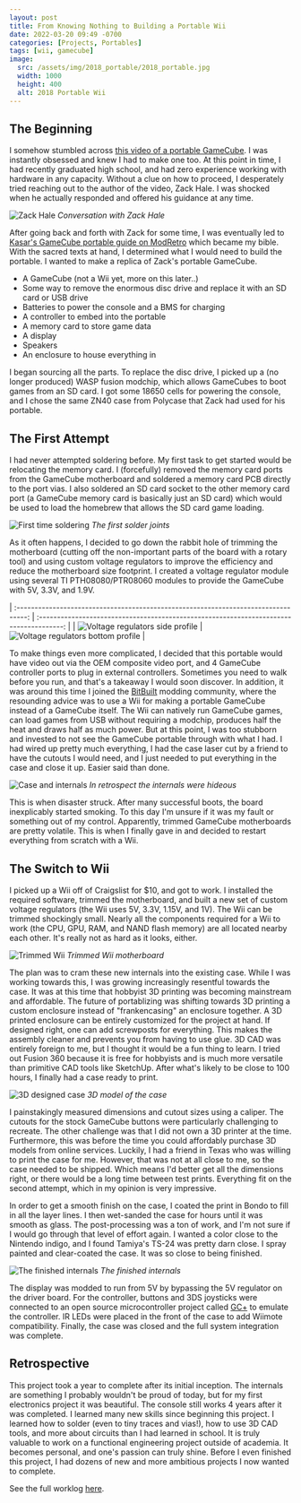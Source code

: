 ```yaml
---
layout: post
title: From Knowing Nothing to Building a Portable Wii
date: 2022-03-20 09:49 -0700
categories: [Projects, Portables]
tags: [wii, gamecube]
image:
  src: /assets/img/2018_portable/2018_portable.jpg
  width: 1000
  height: 400
  alt: 2018 Portable Wii
---
```


## The Beginning

I somehow stumbled across [this video of a portable GameCube](https://www.youtube.com/watch?v=wY7dWwoeXrU). I was instantly obsessed and knew I had to make one too. At this point in time, I had recently graduated high school, and had zero experience working with hardware in any capacity. Without a clue on how to proceed, I desperately tried reaching out to the author of the video, Zack Hale. I was shocked when he actually responded and offered his guidance at any time.

![Zack Hale](/assets/img/2018_portable/zack.png)
_Conversation with Zack Hale_

After going back and forth with Zack for some time, I was eventually led to [Kasar's GameCube portable guide on ModRetro](https://web.archive.org/web/20161007004157/http://forums.modretro.com/index.php?threads/kasars-gcp-guide.1654/) which became my bible. With the sacred texts at hand, I determined what I would need to build the portable. I wanted to make a replica of Zack's portable GameCube.

- A GameCube (not a Wii yet, more on this later..)
- Some way to remove the enormous disc drive and replace it with an SD card or USB drive
- Batteries to power the console and a BMS for charging
- A controller to embed into the portable
- A memory card to store game data
- A display
- Speakers
- An enclosure to house everything in

I began sourcing all the parts. To replace the disc drive, I picked up a (no longer produced) WASP fusion modchip, which allows GameCubes to boot games from an SD card. I got some 18650 cells for powering the console, and I chose the same ZN40 case from Polycase that Zack had used for his portable.

## The First Attempt
I had never attempted soldering before. My first task to get started would be relocating the memory card. I (forcefully) removed the memory card ports from the GameCube motherboard and soldered a memory card PCB directly to the port vias. I also soldered an SD card socket to the other memory card port (a GameCube memory card is basically just an SD card) which would be used to load the homebrew that allows the SD card game loading.

![First time soldering](/assets/img/2018_portable/gamecube_first_attempt.jpg)
_The first solder joints_

As it often happens, I decided to go down the rabbit hole of trimming the motherboard (cutting off the non-important parts of the board with a rotary tool) and using custom voltage regulators to improve the efficiency and reduce the motherboard size footprint. I created a voltage regulator module using several TI PTH08080/PTR08060 modules to provide the GameCube with 5V, 3.3V, and 1.9V.

| :---------------------------------------------------------------------------------: | :-------------------------------------------------------------------------------------: |
| ![Voltage regulators side profile](/assets/img/2018_portable/voltage_regs_side.jpg) | ![Voltage regulators bottom profile](/assets/img/2018_portable/voltage_regs_bottom.jpg) |

To make things even more complicated, I decided that this portable would have video out via the OEM composite video port, and 4 GameCube controller ports to plug in external controllers. Sometimes you need to walk before you run, and that's a takeaway I would soon discover. In addition, it was around this time I joined the [BitBuilt](https://bitbuilt.net/) modding community, where the resounding advice was to use a Wii for making a portable GameCube instead of a GameCube itself. The Wii can natively run GameCube games, can load games from USB without requiring a modchip, produces half the heat and draws half as much power. But at this point, I was too stubborn and invested to not see the GameCube portable through with what I had. I had wired up pretty much everything, I had the case laser cut by a friend to have the cutouts I would need, and I just needed to put everything in the case and close it up. Easier said than done.

![Case and internals](/assets/img/2018_portable/gamecube_finished.jpg)
_In retrospect the internals were hideous_

This is when disaster struck. After many successful boots, the board inexplicably started smoking. To this day I'm unsure if it was my fault or something out of my control. Apparently, trimmed GameCube motherboards are pretty volatile. This is when I finally gave in and decided to restart everything from scratch with a Wii.

## The Switch to Wii

I picked up a Wii off of Craigslist for $10, and got to work. I installed the required software, trimmed the motherboard, and built a new set of custom voltage regulators (the Wii uses 5V, 3.3V, 1.15V, and 1V). The Wii can be trimmed shockingly small. Nearly all the components required for a Wii to work (the CPU, GPU, RAM, and NAND flash memory) are all located nearby each other. It's really not as hard as it looks, either.

![Trimmed Wii](/assets/img/2018_portable/wii_trimmed.jpg)
_Trimmed Wii motherboard_


The plan was to cram these new internals into the existing case. While I was working towards this, I was growing increasingly resentful towards the case. It was at this time that hobbyist 3D printing was becoming mainstream and affordable. The future of portablizing was shifting towards 3D printing a custom enclosure instead of "frankencasing" an enclosure together. A 3D printed enclosure can be entirely customized for the project at hand. If designed right, one can add screwposts for everything. This makes the assembly cleaner and prevents you from having to use glue. 3D CAD was entirely foreign to me, but I thought it would be a fun thing to learn. I tried out Fusion 360 because it is free for hobbyists and is much more versatile than primitive CAD tools like SketchUp. After what's likely to be close to 100 hours, I finally had a case ready to print.

![3D designed case](/assets/img/2018_portable/case_model.png)
_3D model of the case_

I painstakingly measured dimensions and cutout sizes using a caliper. The cutouts for the stock GameCube buttons were particularly challenging to recreate. The other challenge was that I did not own a 3D printer at the time. Furthermore, this was before the time you could affordably purchase 3D models from online services. Luckily, I had a friend in Texas who was willing to print the case for me. However, that was not at all close to me, so the case needed to be shipped. Which means I'd better get all the dimensions right, or there would be a long time between test prints. Everything fit on the second attempt, which in my opinion is very impressive.

In order to get a smooth finish on the case, I coated the print in Bondo to fill in all the layer lines. I then wet-sanded the case for hours until it was smooth as glass. The post-processing was a ton of work, and I'm not sure if I would go through that level of effort again. I wanted a color close to the Nintendo indigo, and I found Tamiya's TS-24 was pretty darn close. I spray painted and clear-coated the case. It was so close to being finished.

![The finished internals](/assets/img/2018_portable/wii_finished.jpg)
_The finished internals_

The display was modded to run from 5V by bypassing the 5V regulator on the driver board. For the controller, buttons and 3DS joysticks were connected to an open source microcontroller project called [GC+](https://github.com/Aurelio92/GCPlus-2.0) to emulate the controller. IR LEDs were placed in the front of the case to add Wiimote compatibility. Finally, the case was closed and the full system integration was complete.

## Retrospective

This project took a year to complete after its initial inception. The internals are something I probably wouldn't be proud of today, but for my first electronics project it was beautiful. The console still works 4 years after it was completed. I learned many new skills since beginning this project. I learned how to solder (even to tiny traces and vias!), how to use 3D CAD tools, and more about circuits than I had learned in school. It is truly valuable to work on a functional engineering project outside of academia. It becomes personal, and one's passion can truly shine. Before I even finished this project, I had dozens of new and more ambitious projects I now wanted to complete.

See the full worklog [here](https://bitbuilt.net/forums/index.php?threads/jeffs-first-portable-nogc-edition.1405).
